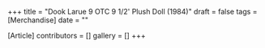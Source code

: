 +++
title = "Dook Larue 9  OTC 9 1/2' Plush Doll (1984)"
draft = false
tags = [Merchandise]
date = ""

[Article]
contributors = []
gallery = []
+++